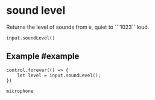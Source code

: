 # sound level

Returns the level of sounds from ``0``, quiet to ```1023`` loud.

```sig
input.soundLevel()
```

## Example #example

```blocks
control.forever(() => {
    let level = input.soundLevel();
})
```

```package
microphone
```